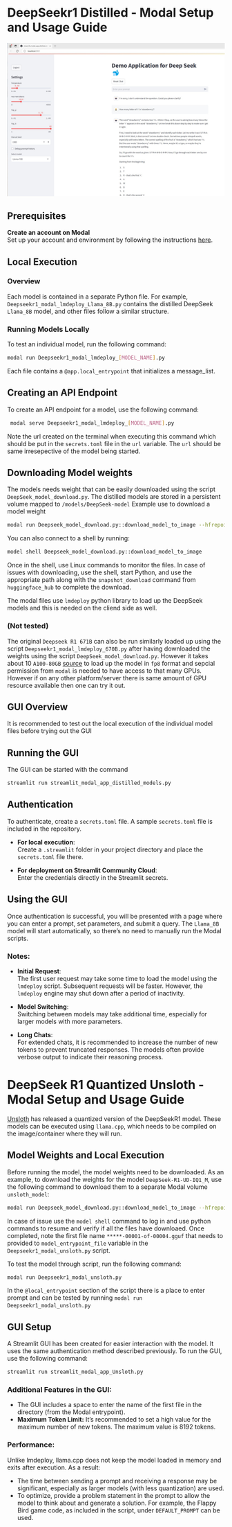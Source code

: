 # DeepSeekr1 Distilled - Modal Setup and Usage Guide

[![Watch the video](Videos/DeepSeekDistilledScreenshot.jpg)](Videos/DemoDeepSeekDistilled.mp4)

## Prerequisites
**Create an account on Modal**  
   Set up your account and environment by following the instructions [here](https://modal.com/docs/guide).


## Local Execution

### Overview
Each model is contained in a separate Python file. For example, `Deepseekr1_modal_lmdeploy_Llama_8B.py` contains the distilled DeepSeek `Llama_8B` model, and other files follow a similar structure.

### Running Models Locally
To test an individual model, run the following command:
```bash
modal run Deepseekr1_modal_lmdeploy_[MODEL_NAME].py
```

Each file contains a `@app.local_entrypoint` that initializes a message_list.
## Creating an API Endpoint

To create an API endpoint for a model, use the following command:

```bash
 modal serve Deepseekr1_modal_lmdeploy_[MODEL_NAME].py
``` 
Note the url created on the terminal when executing this command which should be put in the `secrets.toml` file in the `url` variable. The `url` should be same irresepective of the model being started.

## Downloading Model weights
The models needs weight that can be easily downloaded using the script `DeepSeek_model_download.py`. The distilled models are stored in a persistent volume mapped to `/models/DeepSeek-model`
Example use to download a model weight 

```bash
modal run Deepseek_model_download.py::download_model_to_image --hfrepoid deepseek-ai/DeepSeek-R1-Distill-Qwen-32B
```
You can also connect to a shell by running: 
```bash
model shell Deepseek_model_download.py::download_model_to_image
``` 
Once in the shell, use Linux commands to monitor the files.
In case of issues with downloading, use the shell, start Python, and use the appropriate path along with the `snapshot_download` command from `huggingface_hub` to complete the download.

The modal files use `lmdeploy` python library to load up the DeepSeek models and this is needed on the cliend side as well.

### (Not tested) 
The original `Deepseek R1 671B` can also be run similarly loaded up using the script `Deepseekr1_modal_lmdeploy_670B.py` after having downloaded the weights using the script `DeepSeek_model_download.py`.
However it takes about 10 `A100-80GB` [source](https://github.com/InternLM/lmdeploy/issues/2960) to load up the model in `fp8` format and sepcial permission from `modal` is needed to have access to that many GPUs. However if on any other platform/server there is same amount of GPU resource available then one can try it out. 

## GUI Overview
It is recommended to test out the local execution of the individual model files before trying out the GUI

## Running the GUI
The GUI can be started with the command 

```bash
streamlit run streamlit_modal_app_distilled_models.py
```
## Authentication

To authenticate, create a `secrets.toml` file. A sample `secrets.toml` file is included in the repository.

- **For local execution**:  
  Create a `.streamlit` folder in your project directory and place the `secrets.toml` file there.

- **For deployment on Streamlit Community Cloud**:  
  Enter the credentials directly in the Streamlit secrets.

## Using the GUI

Once authentication is successful, you will be presented with a page where you can enter a prompt, set parameters, and submit a query. The `Llama_8B` model will start automatically, so there’s no need to manually run the Modal scripts.

### Notes:
- **Initial Request**:  
  The first user request may take some time to load the model using the `lmdeploy` script. Subsequent requests will be faster. However, the `lmdeploy` engine may shut down after a period of inactivity.

- **Model Switching**:  
  Switching between models may take additional time, especially for larger models with more parameters.

- **Long Chats**:  
  For extended chats, it is recommended to increase the number of new tokens to prevent truncated responses. The models often provide verbose output to indicate their reasoning process.


# DeepSeek R1 Quantized Unsloth - Modal Setup and Usage Guide

[Unsloth](https://unsloth.ai/blog/deepseekr1-dynamic) has released a quantized version of the DeepSeekR1 model. These models can be executed using `llama.cpp`, which needs to be compiled on the image/container where they will run.

## Model Weights and Local Execution

Before running the model, the model weights need to be downloaded. As an example, to download the weights for the model `DeepSeek-R1-UD-IQ1_M`, use the following command to download them to a separate Modal volume `unsloth_model`:

```bash
modal run Deepseek_model_download.py::download_model_to_image --hfrepoid unsloth/DeepSeek-R1-GGUF --allowpattern "*R1-UD-IQ1*"
```

In case of issue use the `model shell` command to log in and use python commands to resume and verify if all the files have downloaed. Once completed, note the first file name `*****-00001-of-00004.gguf` that needs to provided to `model_entrypoint_file` variable in the `Deepseekr1_modal_unsloth.py` script.

To test the model through script, run the following command:
```bash
modal run Deepseekr1_modal_unsloth.py
```
In the `@local_entrypoint` section of the script there is a place to enter prompt and can be tested by running `modal run Deepseekr1_modal_unsloth.py`

## GUI Setup

A Streamlit GUI has been created for easier interaction with the model. It uses the same authentication method described previously. To run the GUI, use the following command:

```bash
streamlit run streamlit_modal_app_Unsloth.py
```

### Additional Features in the GUI:
- The GUI includes a space to enter the name of the first file in the directory (from the Modal entrypoint).
- **Maximum Token Limit:** It’s recommended to set a high value for the maximum number of new tokens. The maximum value is 8192 tokens.

### Performance:
Unlike lmdeploy, llama.cpp does not keep the model loaded in memory and exits after execution. As a result:
- The time between sending a prompt and receiving a response may be significant, especially as larger models (with less quantization) are used.
- To optimize, provide a problem statement in the prompt to allow the model to think about and generate a solution. For example, the Flappy Bird game code, as included in the script, under `DEFAULT_PROMPT` can be used.


